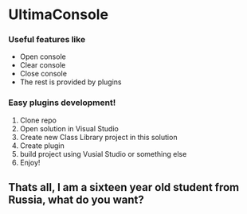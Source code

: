 # UltimaConsole
### Useful features like 
- Open console
- Clear console
- Close console
- The rest is provided by plugins
### Easy plugins development!
1. Clone repo
2. Open solution in Visual Studio
3. Create new Class Library project in this solution
4. Create plugin 
5. build project using Vusial Studio or something else
6. Enjoy!
## Thats all, I am a sixteen year old student from Russia, what do you want?
